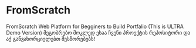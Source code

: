 # FromScratch
FromScratch Web Platform for Begginers to Build Portfalio (This is ULTRA Demo Version)
მეგობრებო მოკლედ ესაა ჩვენი პროექტის რეპოსიტორი და აქ განვახორციელებთ შესწორებებს!
